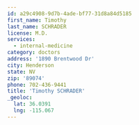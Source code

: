 ```yaml
---
id: a29c4908-9d7b-4ade-bf77-31d8a84d5185
first_name: Timothy
last_name: SCHRADER
license: M.D.
services:
  - internal-medicine
category: doctors
address: '1890 Brentwood Dr'
city: Henderson
state: NV
zip: '89074'
phone: 702-436-9441
title: 'Timothy SCHRADER'
_geoloc:
  lat: 36.0391
  lng: -115.067
---
```

